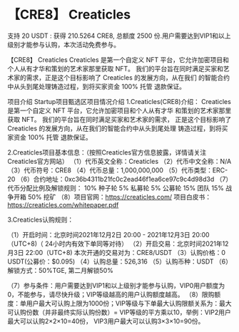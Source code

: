 # 【CRE8】 Creaticles

支持 20 USDT : 获得 210.5264 CRE8, 总额度 2500 份.用户需要达到VIP1和以上级别才能参与认购，本次活动免费参与。

【CRE8】 Creaticles
Creaticles 是第一个自定义 NFT 平台，它允许加密项目和个人从有才华和策划的艺术家那里获取 NFT。
我们的平台旨在同时满足买家和艺术家的需求，正是这个目标影响了 Creaticles 的发展方向，从在我们
的智能合约中从头到尾处理铸造过程，到将买家资金 100% 托管 退款保证。


项目介绍
Startup项目甄选区项目情况介绍
1.Creaticles(CRE8)介绍：
Creaticles 是第一个自定义 NFT 平台，它允许加密项目和个人从有才华
和策划的艺术家那里获取 NFT。 我们的平台旨在同时满足买家和艺术家的需求，
正是这个目标影响了 Creaticles 的发展方向，从在我们的智能合约中从头到尾处理
铸造过程，到将买家资金 100% 托管 退款保证。

2.Creaticles项目基本信息：（按照Creaticles官方信息披露，详情请关注Creaticles官方网站）
（1）代币英文全称：Creaticles
（2）代币中文全称：N/A
（3）代币符号：CRE8
（4）代币总量：1,000,000,000
（5）代币类型：ERC-20
（6）合约地址：0xc36b4311b21fc0c2ead46f1ea6ce97c9c4d98d3d
（7）代币分配比例及解锁规则：
10% 种子轮
5% 私募轮
5% 公募轮
15% 团队
15% 战争开箱
50% 挖矿
（8）项目官网：https://creaticles.com/
项目白皮书：https://creaticles.com/whitepaper.pdf

3.Creaticles认购规则：

（1）开启时间：北京时间2021年12月2日 20:00 - 2021年12月3日 20:00（UTC+8)（ 24小时内有效下单同等对待）
（2）开启交易：北京时间2021年12月3日 22:00（UTC+8)
本次开通的交易对为：CRE8/USDT
（3）认购价格：0 USDT(公募价：$0.095)
（4）认购总量：526,316
（5）认购币种：USDT
（6）解锁方式：50%TGE, 第二月解锁50%

（7）参与条件：用户需要达到VIP1和以上级别才能参与认购，VIP0用户额度为0，不能参与，请尽快升级；VIP等级越高的用户认购额度越高。
（8）限购额度：单用户最大可认购上限为1000份；VIP等级与下单最大认购限额关系为：最大可认购份数（并非最终实际认购份数）= VIP等级的平方乘以10，举例：VIP2用户最大可以认购2×2×10=40份， VIP3用户最大可以认购3×3×10=90份。
